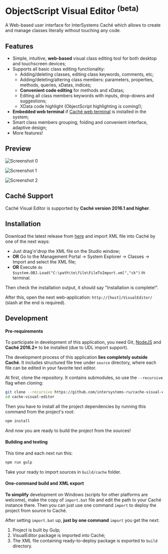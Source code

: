 # ObjectScript Visual Editor <sup>(beta)</sup>

A Web-based user interface for InterSystems Caché which allows to create and manage classes
literally without touching any code.

Features
--------

+ Simple, intuitive, **web-based** visual class editing tool for both desktop and touchscreen devices;
+ Supports all basic class editing functionality:
    + Adding/deleting classes, editing class keywords, comments, etc;
    + Adding/deleting/altering class members: parameters, properties, methods, queries, xDatas, indices;
    + **Convenient code editing** for methods and xDatas;
    + Editing all class members keywords with inputs, drop-downs and suggestions;
    + XData code highlight (ObjectScript highlighting is coming!);
+ **Embedded web terminal** if [Caché web terminal](http://intersystems-ru.github.io/webterminal/) is installed in the system;
+ Smart class members grouping, folding and convenient interface, adaptive design;
+ More features!

Preview
-------

![Screenshot 0](https://cloud.githubusercontent.com/assets/4989256/14657296/994c173e-0695-11e6-86b4-ab782eb4c68c.png)

![Screenshot 1](https://cloud.githubusercontent.com/assets/4989256/14295116/efcc9774-fb7c-11e5-86bd-219864fe5634.png)

![Screenshot 2](https://cloud.githubusercontent.com/assets/4989256/14295117/efcf2da4-fb7c-11e5-861f-e9f1231ec909.png)

Caché Support
-------------

Caché Visual Editor is supported by **Caché version 2016.1 and higher**. 

Installation
------------

Download the latest release from [here](https://github.com/intersystems-ru/cache-visual-editor/releases) and import
XML file into Caché by one of the next ways:

- Just drag'n'drop the XML file on the Studio window;
- **OR** Go to the Management Portal -> System Explorer -> Classes -> Import and select the XML file;
- **OR** Execute `do $system.OBJ.Load("C:\path\to\file\FileToImport.xml","ck")` in terminal.

Then check the installation output, it should say "Installation is complete!".

After this, open the next web-application: `http://[host]/VisualEditor/`
(slash at the end is required).

Development
-----------

#### Pre-requirements

To participate in development of this application, you need Git, [NodeJS](https://nodejs.org) and
**Caché 2016.2+** to be installed (due to UDL import support).

The development process of this application **lies completely outside Caché**. It includes
structured file tree under `source` directory, where each file can be edited in your favorite text
editor.

At first, clone the repository. It contains submodules, so use the `--recursive` flag when cloning:
```bash
git clone --recursive https://github.com/intersystems-ru/cache-visual-editor
cd cache-visual-editor
```

Then you have to install all the project dependencies by running this command from the project's
root:

```bash
npm install
```

And now you are ready to build the project from the sources!

#### Building and testing

This time and each next run this:

```bash
npm run gulp
```

Take your ready to import sources in `build/cache` folder.

#### One-command build and XML export

**To simplify** development on Windows (scripts for other platforms are welcome),
make the copy of `import.bat` file and edit the path to your Caché instance there.
Then you can just use one command `import` to deploy the project from source to Caché.

After setting `import.bat` up, **just by one command** `import` you get the next:

1. Project is built by Gulp;
2. VisualEditor package is imported into Caché;
3. The XML file containing ready-to-deploy package is exported to `build` directory. 
